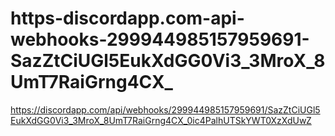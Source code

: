 # https-discordapp.com-api-webhooks-299944985157959691-SazZtCiUGl5EukXdGG0Vi3_3MroX_8UmT7RaiGrng4CX_
https://discordapp.com/api/webhooks/299944985157959691/SazZtCiUGl5EukXdGG0Vi3_3MroX_8UmT7RaiGrng4CX_0ic4PalhUTSkYWT0XzXdUwZ
